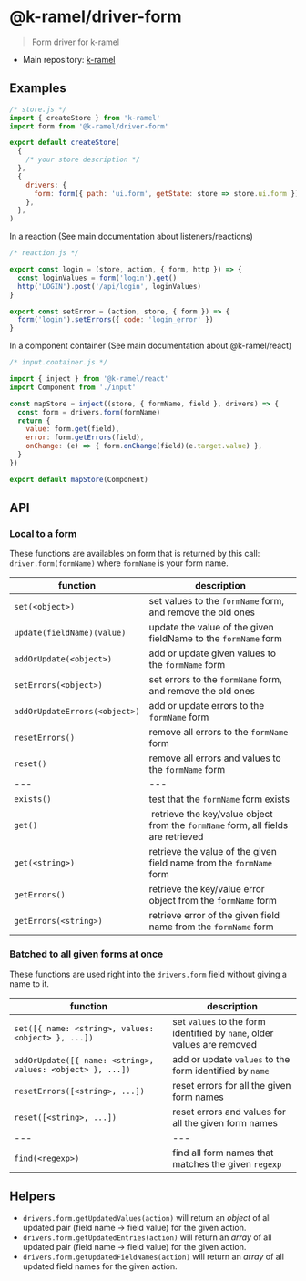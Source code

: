 # @k-ramel/driver-form
> Form driver for k-ramel
 - Main repository: [k-ramel](https://github.com/alakarteio/k-ramel)

## Examples
```js
/* store.js */
import { createStore } from 'k-ramel'
import form from '@k-ramel/driver-form'

export default createStore(
  {
    /* your store description */
  },
  {
    drivers: {
      form: form({ path: 'ui.form', getState: store => store.ui.form }) // default is { path: 'form', getState: store => store.form }
    },
  },
)
```

In a reaction (See main documentation about listeners/reactions)
```js
/* reaction.js */

export const login = (store, action, { form, http }) => {
  const loginValues = form('login').get()
  http('LOGIN').post('/api/login', loginValues)
}

export const setError = (action, store, { form }) => {
  form('login').setErrors({ code: 'login_error' })
}
```

In a component container (See main documentation about @k-ramel/react)
```js
/* input.container.js */

import { inject } from '@k-ramel/react'
import Component from './input'

const mapStore = inject((store, { formName, field }, drivers) => {
  const form = drivers.form(formName)
  return {
    value: form.get(field),
    error: form.getErrors(field),
    onChange: (e) => { form.onChange(field)(e.target.value) },
  }
})

export default mapStore(Component)
```

## API
### Local to a form
These functions are availables on form that is returned by this call: `driver.form(formName)` where `formName` is your form name.

| function | description |
| --- | --- |
| `set(<object>)` | set values to the `formName` form, and remove the old ones |
| `update(fieldName)(value)` | update the value of the given fieldName to the `formName` form |
| `addOrUpdate(<object>)` | add or update given values to the `formName` form |
| `setErrors(<object>)` | set errors to the `formName` form, and remove the old ones |
| `addOrUpdateErrors(<object>)` | add or update errors to the `formName` form |
| `resetErrors()` | remove all errors to the `formName` form |
| `reset()` | remove all errors and values to the `formName` form |
| --- | --- |
| `exists()` | test that the `formName` form exists |
| `get()` | retrieve the key/value object from the `formName` form, all fields are retrieved |
| `get(<string>)` | retrieve the value of the given field name from the `formName` form |
| `getErrors()` | retrieve the key/value error object from the `formName` form |
| `getErrors(<string>)` | retrieve error of the given field name from the `formName` form |

### Batched to all given forms at once

These functions are used right into the `drivers.form` field without giving a name to it.

| function | description |
| --- | --- |
| `set([{ name: <string>, values: <object> }, ...])` | set `values` to the form identified by `name`, older values are removed |
| `addOrUpdate([{ name: <string>, values: <object> }, ...])` | add or update `values` to the form identified by `name` |
| `resetErrors([<string>, ...])` | reset errors for all the given form names |
| `reset([<string>, ...])` | reset errors and values for all the given form names |
| --- | --- |
| `find(<regexp>)` | find all form names that matches the given `regexp` |


## Helpers
  - `drivers.form.getUpdatedValues(action)` will return an _object_ of all updated pair (field name -> field value) for the given action.
  - `drivers.form.getUpdatedEntries(action)` will return an _array_ of all updated pair (field name -> field value) for the given action.
  - `drivers.form.getUpdatedFieldNames(action)` will return an _array_ of all updated field names for the given action.
